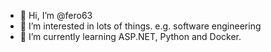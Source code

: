 - 👋 Hi, I’m @fero63
- 👀 I’m interested in lots of things. e.g. software engineering
- 🌱 I’m currently learning ASP.NET, Python and Docker.
